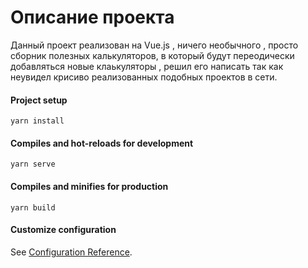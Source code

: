 # Описание проекта
Данный проект реализован на Vue.js , ничего необычного , просто сборник полезных калькуляторов,
в который будут переодически добавляться новые клаькуляторы , решил его написать так как неувидел
крисиво реализованных подобных проектов в сети.

#### Project setup
```
yarn install
```

#### Compiles and hot-reloads for development
```
yarn serve
```

#### Compiles and minifies for production
```
yarn build
```

#### Customize configuration
See [Configuration Reference](https://cli.vuejs.org/config/).
